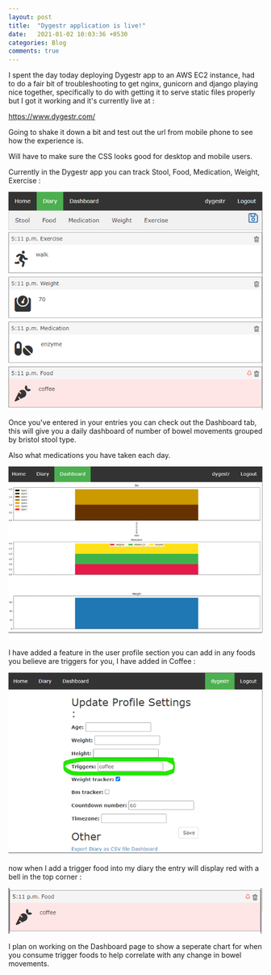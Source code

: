 ```yaml
---
layout: post
title:  "Dygestr application is live!"
date:   2021-01-02 10:03:36 +0530
categories: Blog
comments: true
---
```


I spent the day today deploying Dygestr app to an AWS EC2 instance, had to do a fair bit of troubleshooting to get nginx, gunicorn and django playing nice together, specifically to do with getting it to serve static files properly but I got it working and it's currently live at :

<https://www.dygestr.com/>

Going to shake it down a bit and test out the url from mobile phone to see how the experience is.

Will have to make sure the CSS looks good for desktop and mobile users.

Currently in the Dygestr app you can track Stool, Food, Medication, Weight, Exercise :

![](/assets/img/dygestr-screenshot-001.png)

Once you've entered in your entries you can check out the Dashboard tab, this will give you a daily dashboard of number of bowel movements grouped by bristol stool type.

Also what medications you have taken each day.

![](/assets/img/dygestr-screenshot-002.png)

I have added a feature in the user profile section you can add in any foods you believe are triggers for you, I have added in Coffee :

![](/assets/img/dygestr-screenshot-003.png)

now when I add a trigger food into my diary the entry will display red with a bell in the top corner :

![](/assets/img/dygestr-screenshot-004.png)

I plan on working on the Dashboard page to show a seperate chart for when you consume trigger foods to help correlate with any change in bowel movements.



